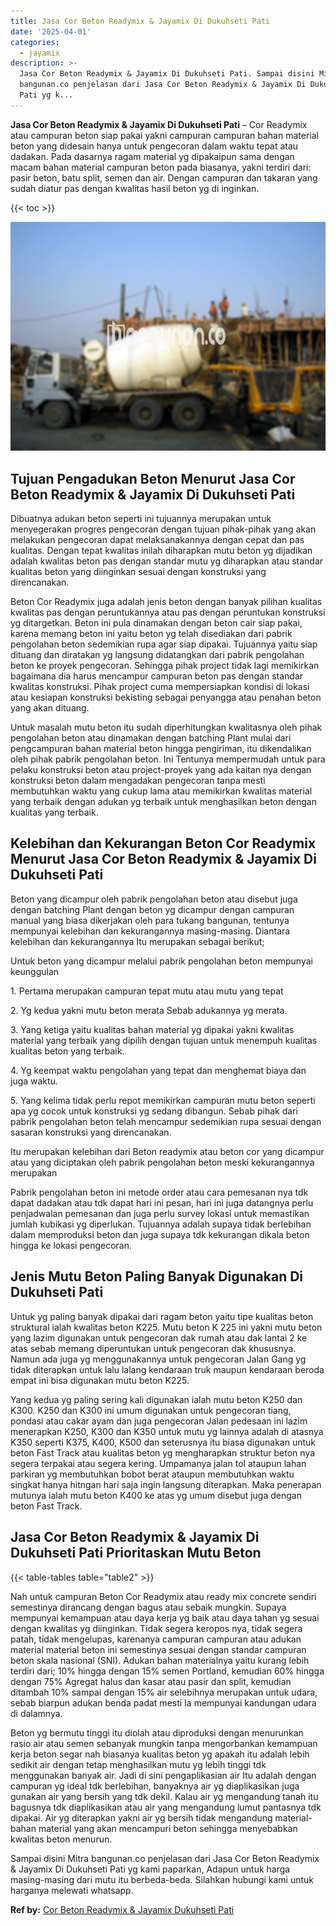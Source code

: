 ```yaml
---
title: Jasa Cor Beton Readymix & Jayamix Di Dukuhseti Pati
date: '2025-04-01'
categories:
  - jayamix
description: >-
  Jasa Cor Beton Readymix & Jayamix Di Dukuhseti Pati. Sampai disini Mitra
  bangunan.co penjelasan dari Jasa Cor Beton Readymix & Jayamix Di Dukuhseti
  Pati yg k...
---
```


**Jasa Cor Beton Readymix & Jayamix Di Dukuhseti Pati** – Cor Readymix atau campuran beton siap pakai yakni campuran campuran bahan material beton yang didesain hanya untuk pengecoran dalam waktu tepat atau dadakan. Pada dasarnya ragam material yg dipakaipun sama dengan macam bahan material campuran beton pada biasanya, yakni terdiri dari: pasir beton, batu split, semen dan air. Dengan campuran dan takaran yang sudah diatur pas dengan kwalitas hasil beton yg di inginkan.

{{< toc >}}

![Jasa Cor Beton Readymix & Jayamix Di Dukuhseti Pati](/images/jasa-cor-readymix-17.png)

## Tujuan Pengadukan Beton Menurut Jasa Cor Beton Readymix & Jayamix Di Dukuhseti Pati

Dibuatnya adukan beton seperti ini tujuannya merupakan untuk menyegerakan progres pengecoran dengan tujuan pihak-pihak yang akan melakukan pengecoran dapat melaksanakannya dengan cepat dan pas kualitas. Dengan tepat kwalitas inilah diharapkan mutu beton yg dijadikan adalah kwalitas beton pas dengan standar mutu yg diharapkan atau standar kualitas beton yang diinginkan sesuai dengan konstruksi yang direncanakan.

Beton Cor Readymix juga adalah jenis beton dengan banyak pilihan kualitas kwalitas pas dengan peruntukannya atau pas dengan peruntukan konstruksi yg ditargetkan. Beton ini pula dinamakan dengan beton cair siap pakai, karena memang beton ini yaitu beton yg telah disediakan dari pabrik pengolahan beton sedemikian rupa agar siap dipakai. Tujuannya yaitu siap dituang dan diratakan yg langsung didatangkan dari pabrik pengolahan beton ke proyek pengecoran. Sehingga pihak project tidak lagi memikirkan bagaimana dia harus mencampur campuran beton pas dengan standar kwalitas konstruksi. Pihak project cuma mempersiapkan kondisi di lokasi atau kesiapan konstruksi bekisting sebagai penyangga atau penahan beton yang akan dituang.

Untuk masalah mutu beton itu sudah diperhitungkan kwalitasnya oleh pihak pengolahan beton atau dinamakan dengan batching Plant mulai dari pengcampuran bahan material beton hingga pengiriman, itu dikendalikan oleh pihak pabrik pengolahan beton. Ini Tentunya mempermudah untuk para pelaku konstruksi beton atau project-proyek yang ada kaitan nya dengan konstruksi beton dalam mengadakan pengecoran tanpa mesti membutuhkan waktu yang cukup lama atau memikirkan kwalitas material yang terbaik dengan adukan yg terbaik untuk menghasilkan beton dengan kualitas yang terbaik.

## Kelebihan dan Kekurangan Beton Cor Readymix Menurut Jasa Cor Beton Readymix & Jayamix Di Dukuhseti Pati

Beton yang dicampur oleh pabrik pengolahan beton atau disebut juga dengan batching Plant dengan beton yg dicampur dengan campuran manual yang biasa dikerjakan oleh para tukang bangunan, tentunya mempunyai kelebihan dan kekurangannya masing-masing. Diantara kelebihan dan kekurangannya Itu merupakan sebagai berikut;

Untuk beton yang dicampur melalui pabrik pengolahan beton mempunyai keunggulan

1\. Pertama merupakan campuran tepat mutu atau mutu yang tepat

2\. Yg kedua yakni mutu beton merata Sebab adukannya yg merata.

3\. Yang ketiga yaitu kualitas bahan material yg dipakai yakni kwalitas material yang terbaik yang dipilih dengan tujuan untuk menempuh kualitas kualitas beton yang terbaik.

4\. Yg keempat waktu pengolahan yang tepat dan menghemat biaya dan juga waktu.

5\. Yang kelima tidak perlu repot memikirkan campuran mutu beton seperti apa yg cocok untuk konstruksi yg sedang dibangun. Sebab pihak dari pabrik pengolahan beton telah mencampur sedemikian rupa sesuai dengan sasaran konstruksi yang direncanakan.

Itu merupakan kelebihan dari Beton readymix atau beton cor yang dicampur atau yang diciptakan oleh pabrik pengolahan beton meski kekurangannya merupakan

Pabrik pengolahan beton ini metode order atau cara pemesanan nya tdk dapat dadakan atau tdk dapat hari ini pesan, hari ini juga datangnya perlu penjadwalan pemesanan dan juga perlu survey lokasi untuk memastikan jumlah kubikasi yg diperlukan. Tujuannya adalah supaya tidak berlebihan dalam memproduksi beton dan juga supaya tdk kekurangan dikala beton hingga ke lokasi pengecoran.

## Jenis Mutu Beton Paling Banyak Digunakan Di Dukuhseti Pati

Untuk yg paling banyak dipakai dari ragam beton yaitu tipe kualitas beton struktural ialah kwalitas beton K225. Mutu beton K 225 ini yakni mutu beton yang lazim digunakan untuk pengecoran dak rumah atau dak lantai 2 ke atas sebab memang diperuntukan untuk pengecoran dak khususnya. Namun ada juga yg menggunakannya untuk pengecoran Jalan Gang yg tidak diterapkan untuk lalu lalang kendaraan truk maupun kendaraan beroda empat ini bisa digunakan mutu beton K225.

Yang kedua yg paling sering kali digunakan ialah mutu beton K250 dan K300. K250 dan K300 ini umum digunakan untuk pengecoran tiang, pondasi atau cakar ayam dan juga pengecoran Jalan pedesaan ini lazim menerapkan K250, K300 dan K350 untuk mutu yg lainnya adalah di atasnya K350 seperti K375, K400, K500 dan seterusnya itu biasa digunakan untuk beton Fast Track atau kualitas beton yg mengharapkan struktur beton nya segera terpakai atau segera kering. Umpamanya jalan tol ataupun lahan parkiran yg membutuhkan bobot berat ataupun membutuhkan waktu singkat hanya hitngan hari saja ingin langsung diterapkan. Maka penerapan mutunya ialah mutu beton K400 ke atas yg umum disebut juga dengan beton Fast Track.

## Jasa Cor Beton Readymix & Jayamix Di Dukuhseti Pati Prioritaskan Mutu Beton

{{< table-tables table="table2" >}}

Nah untuk campuran Beton Cor Readymix atau ready mix concrete sendiri semestinya dirancang dengan bagus atau sebaik mungkin. Supaya mempunyai kemampuan atau daya kerja yg baik atau daya tahan yg sesuai dengan kwalitas yg diinginkan. Tidak segera keropos nya, tidak segera patah, tidak mengelupas, karenanya campuran campuran atau adukan material material beton ini semestinya sesuai dengan standar campuran beton skala nasional (SNI). Adukan bahan materialnya yaitu kurang lebih terdiri dari; 10% hingga dengan 15% semen Portland, kemudian 60% hingga dengan 75% Agregat halus dan kasar atau pasir dan split, kemudian ditambah 10% sampai dengan 15% air selebihnya merupakan untuk udara, sebab biarpun adukan benda padat mesti Ia mempunyai kandungan udara di dalamnya.

Beton yg bermutu tinggi itu diolah atau diproduksi dengan menurunkan rasio air atau semen sebanyak mungkin tanpa mengorbankan kemampuan kerja beton segar nah biasanya kualitas beton yg apakah itu adalah lebih sedikit air dengan tetap menghasilkan mutu yg lebih tinggi tdk menggunakan banyak air. Jadi di sini pengaplikasian air Itu adalah dengan campuran yg ideal tdk berlebihan, banyaknya air yg diaplikasikan juga gunakan air yang bersih yang tdk dekil. Kalau air yg mengandung tanah itu bagusnya tdk diaplikasikan atau air yang mengandung lumut pantasnya tdk dipakai. Air yg diterapkan yakni air yg bersih tidak mengandung material-bahan material yang akan mencampuri beton sehingga menyebabkan kwalitas beton menurun.

Sampai disini Mitra bangunan.co penjelasan dari Jasa Cor Beton Readymix & Jayamix Di Dukuhseti Pati yg kami paparkan, Adapun untuk harga masing-masing dari mutu itu berbeda-beda. Silahkan hubungi kami untuk harganya melewati whatsapp.

**Ref by:** [Cor Beton Readymix & Jayamix Dukuhseti Pati](https://id.wikipedia.org/wiki/Cor)
